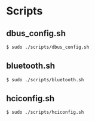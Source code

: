 
# Scripts

## dbus_config.sh

```sh
$ sudo ./scripts/dbus_config.sh
```

## bluetooth.sh

```sh
$ sudo ./scripts/bluetooth.sh
```

## hciconfig.sh

```sh
$ sudo ./scripts/hciconfig.sh
```


